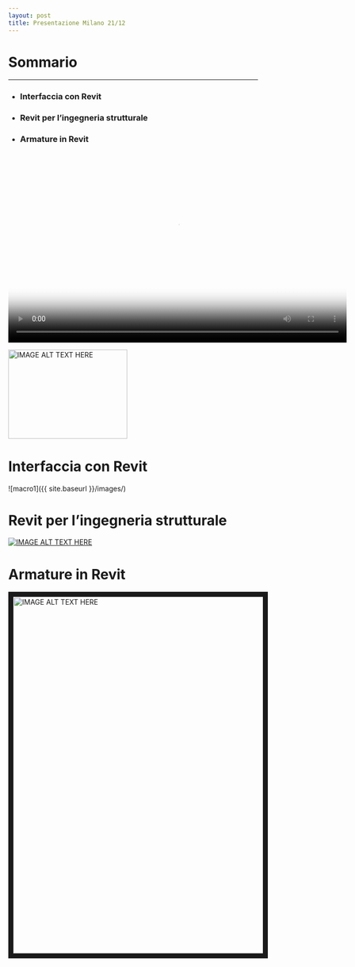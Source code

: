 ```yaml
---
layout: post
title: Presentazione Milano 21/12
---
```


# Sommario
---

- ### Interfaccia con Revit
- ### Revit per l’ingegneria strutturale
- ### Armature in Revit

<script src="http://vjs.zencdn.net/4.0/video.js"></script>

<video id="pelican-installation" class="video-js vjs-default-skin" controls
preload="auto" width="683" height="384" poster="/images/macro1.PNG"
data-setup="{}">
<source src="/images/1-Dwg to Revit.mp4" type='video/mp4'>
</video>

<a href="https://www.youtube.com/watch?v=5oWWmZVL6R0" target="_self"><img src="http://img.youtube.com/vi/5oWWmZVL6R0/0.jpg" 
alt="IMAGE ALT TEXT HERE" width="240" height="180" border="0" /></a>

# Interfaccia con Revit
![macro1]({{ site.baseurl }}/images/)

# Revit per l’ingegneria strutturale
[![IMAGE ALT TEXT HERE](http://img.youtube.com/vi/5oWWmZVL6R0/0.jpg)](http://www.youtube.com/watch?v=5oWWmZVL6R0)

# Armature in Revit
<a href="https://www.youtube.com/watch?v=5oWWmZVL6R0" target="_self"><img src="http://img.youtube.com/vi/5oWWmZVL6R0/0.jpg" 
alt="IMAGE ALT TEXT HERE" width="1152" height="720" border="10" /></a>
